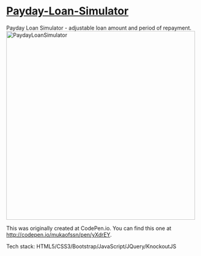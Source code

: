 <h1><a href="https://mukaofssn.github.io/PaydayLoanSimulator/" target="_blank">Payday-Loan-Simulator</a></h1>
Payday Loan Simulator - adjustable loan amount and period of repayment.

<img src="https://github.com/mukaofssn/PaydayLoanSimulator/blob/master/PaydayLoanSimulatorQuote.gif" width="500" height="500" alt="PaydayLoanSimulator">

This was originally created at CodePen.io. You can find this one at http://codepen.io/mukaofssn/pen/yXdrEY.

Tech stack: HTML5/CSS3/Bootstrap/JavaScript/JQuery/KnockoutJS
